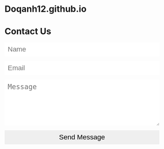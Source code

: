 # Doqanh12.github.io

<!DOCTYPE html>
<html lang="en">
<head>
    <title>Form Example</title>
    <style>
        input, textarea, button {
        width: 100%;
        font-size: 1.4rem;
        margin-bottom: 15px;
        padding: 10px;
        border: none;
        box-sizing: border-box; 
        }
    </style>
</head>
<body>
    <body>
    <h1>Contact Us</h1>
        <form method="post" action="/contact-form-data/">
            <input name="readername" type="text" placeholder="Name" required/>
            <input name="readeremail" type="email" placeholder="Email" required/>
            <textarea name="message" rows="5" cols="30" placeholder="Message" required></textarea>
            <button type="submit">Send Message</button>
        </form>
    </body>
</body>
</html> 
